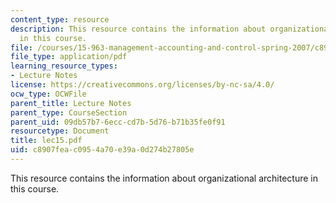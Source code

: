 ```yaml
---
content_type: resource
description: This resource contains the information about organizational architecture
  in this course.
file: /courses/15-963-management-accounting-and-control-spring-2007/c8907feac0954a70e39a0d274b27805e_lec15.pdf
file_type: application/pdf
learning_resource_types:
- Lecture Notes
license: https://creativecommons.org/licenses/by-nc-sa/4.0/
ocw_type: OCWFile
parent_title: Lecture Notes
parent_type: CourseSection
parent_uid: 09db57b7-6ecc-cd7b-5d76-b71b35fe0f91
resourcetype: Document
title: lec15.pdf
uid: c8907fea-c095-4a70-e39a-0d274b27805e
---
```

This resource contains the information about organizational architecture in this course.